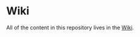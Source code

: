 # Wiki
All of the content in this repository lives in the [Wiki](https://github.com/beacon-exchange/wiki/wiki).
